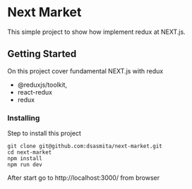 # Next Market

This simple project to show how implement redux at NEXT.js.

## Getting Started

On this project cover fundamental NEXT.js with redux

- @reduxjs/toolkit,
- react-redux
- redux

### Installing

Step to install this project

```
git clone git@github.com:dsasmita/next-market.git
cd next-market
npm install
npm run dev
```

After start go to http://localhost:3000/ from browser
